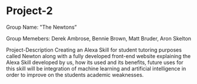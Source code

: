 # Project-2
Group Name: "The Newtons”

Group Memebers: Derek Ambrose, Bennie Brown, Matt Bruder, Aron Skelton

Project-Description
Creating an Alexa Skill for student tutoring purposes called Newton along with a fully developed front-end website explaining the Alexa Skill developed by us, how its used and its benefits, future uses for this skill will be integration of machine learning and artificial intelligence in order to improve on the students academic weaknesses.
